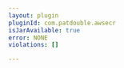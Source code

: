 ```yaml
---
layout: plugin
pluginId: com.patdouble.awsecr
isJarAvailable: true
error: NONE
violations: []

---
```

